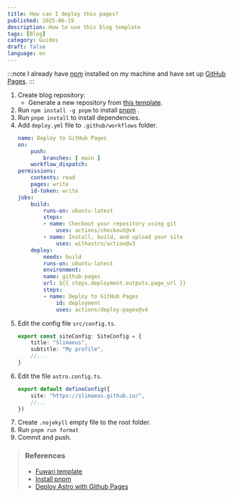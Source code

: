 ```yaml
---
title: How can I deploy this pages?
published: 2025-06-19
description: How to use this blog template
tags: [Blog]
category: Guides
draft: false
language: en
---
```

:::note
I already have [npm](https://nodejs.org/en/download) installed on my machine and have set up [GitHub Pages](https://docs.github.com/en/pages/quickstart).
:::
1. Create blog repository:
    - Generate a new repository from [this template](https://github.com/saicaca/fuwari/generate).
1. Run `npm install -g pnpm` to install [pnpm](https://pnpm.io) .
1. Run `pnpm install` to install dependencies.
1. Add `deploy.yml` file to `.github/workflows` folder.
    ```yml title=".github/workflows/deploy.yml" collapse={7-9, 12-17,19-27}
    name: Deploy to GitHub Pages
    on:
        push:
            branches: [ main ]
        workflow_dispatch:
    permissions:
        contents: read
        pages: write
        id-token: write
    jobs:
        build:
            runs-on: ubuntu-latest
            steps:
            - name: Checkout your repository using git
                uses: actions/checkout@v4
            - name: Install, build, and upload your site
                uses: withastro/action@v3
        deploy:
            needs: build
            runs-on: ubuntu-latest
            environment:
            name: github-pages
            url: ${{ steps.deployment.outputs.page_url }}
            steps:
            - name: Deploy to GitHub Pages
                id: deployment
                uses: actions/deploy-pages@v4
    ```
1. Edit the config file `src/config.ts`.
    ```ts title="src/config.ts" {2-3}
    export const siteConfig: SiteConfig = {
        title: "Slimaeus",
        subtitle: "My profile",
        //...
    }
    ```
1. Edit the file `astro.config.ts`.
    ```ts title="astro.config.ts" {2-2}
    export default defineConfig({
	    site: "https://slimaeus.github.io/",
        //...
    })
    ```
1. Create `.nojekyll` empty file to the root folder.
1. Run `pnpm run format`
1. Commit and push.
> ### References
> - [Fuwari template](https://github.com/saicaca/fuwari)
> - [Install pnpm](https://pnpm.io/installation#using-npm)
> - [Deploy Astro with Github Pages](https://docs.astro.build/en/guides/deploy/github)
